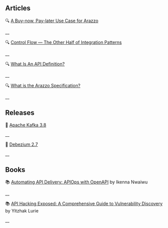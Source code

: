 ## Articles
🔍 [A Buy-now, Pay-later Use Case for Arazzo](https://www.openapis.org/blog/2024/07/19/buy-now-pay-later-arazzo)

__

🔍 [Control Flow — The Other Half of Integration Patterns](https://www.enterpriseintegrationpatterns.com/ramblings/queues_control_flow.html)

__

🔍 [What Is An API Definition?](https://nordicapis.com/what-is-an-api-definition/)

__


🔍 [What is the Arazzo Specification?](https://nordicapis.com/what-is-the-arazzo-specification/)

__

## Releases

🚀 [Apache Kafka 3.8](https://kafka.apache.org/blog#apache_kafka_380_release_announcement)

__

🚀 [Debezium 2.7](https://debezium.io/blog/2024/07/01/debezium-2-7-final-released/)

__

## Books

📚 [Automating API Delivery: APIOps with OpenAPI](https://a.co/d/fqNklLA) by Ikenna Nwaiwu

__

📚 [API Hacking Exposed: A Comprehensive Guide to Vulnerability Discovery](https://a.co/d/4evjKQv) by Yitzhak Lurie

__